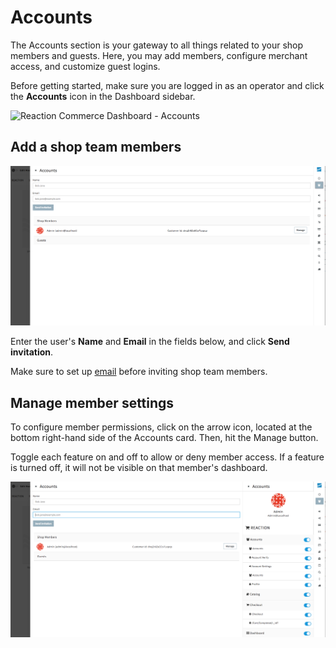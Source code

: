 # Accounts

The Accounts section is your gateway to all things related to your shop members and guests. Here, you may add members, configure merchant access, and customize guest logins.

Before getting started, make sure you are logged in as an operator and click the <i class="font-icon fa fa-users"></i> **Accounts** icon in the Dashboard sidebar.

![](/assets/admin-dashboard-accounts-add.png "Reaction Commerce Dashboard - Accounts")

## Add a shop team members

![](/assets/admin-accounts-add-member.png "Reaction Commerce Dashboard - Add a shop team member")

Enter the user's **Name** and **Email** in the fields below, and click **Send invitation**.

Make sure to set up [email](/admin/dashboard/email-admin.md) before inviting shop team members.

## Manage member settings

To configure member permissions, click on the arrow icon, located at the bottom right-hand side of the Accounts card. Then, hit the Manage button.

Toggle each feature on and off to allow or deny member access. If a feature is turned off, it will not be visible on that member's dashboard.

![](/assets/admin-accounts-manage.png "Reaction Commerce Dashboard - Manage shop team member permissions")

